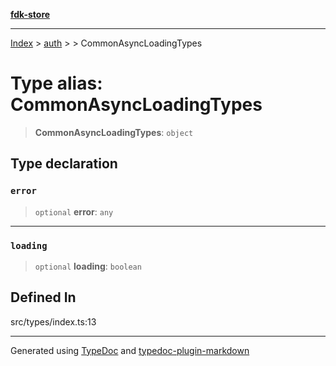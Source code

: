 [**fdk-store**](../../../README.md)
***

[Index](../../../API.md) > [auth](../../README.md) > [<internal>](../README.md) > CommonAsyncLoadingTypes

# Type alias: CommonAsyncLoadingTypes

> **CommonAsyncLoadingTypes**: `object`

## Type declaration

### `error`

> `optional` **error**: `any`

***

### `loading`

> `optional` **loading**: `boolean`

## Defined In

src/types/index.ts:13

***
Generated using [TypeDoc](https://typedoc.org/) and [typedoc-plugin-markdown](https://www.npmjs.com/package/typedoc-plugin-markdown)

